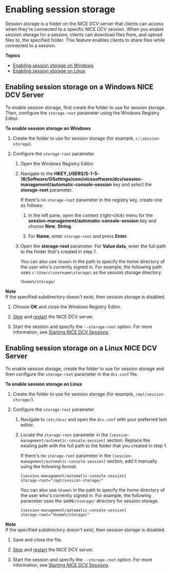 # Enabling session storage<a name="manage-storage"></a>

Session storage is a folder on the NICE DCV server that clients can access when they're connected to a specific NICE DCV session\. When you enable session storage for a session, clients can download files from, and upload files to, the specified folder\. This feature enables clients to share files while connected to a session\.

**Topics**
+ [Enabling session storage on Windows](#manage-storage-windows)
+ [Enabling session storage on Linux](#manage-storage-linux)

## Enabling session storage on a Windows NICE DCV Server<a name="manage-storage-windows"></a>

To enable session storage, first create the folder to use for session storage\. Then, configure the `storage-root` parameter using the Windows Registry Editor\.

**To enable session storage on Windows**

1. Create the folder to use for session storage \(for example, `c:\session-storage`\)\.

1. Configure the `storage-root` parameter\.

   1. Open the Windows Registry Editor\.

   1. Navigate to the **HKEY\_USERS/S\-1\-5\-18/Software/GSettings/com/nicesoftware/dcv/session\-management/automatic\-console\-session** key and select the **storage\-root** parameter\.

      If there's no `storage-root` parameter in the registry key, create one as follows:

      1. In the left pane, open the context \(right\-click\) menu for the **session\-management/automatic\-console\-session** key and choose **New**, **String**\.

      1. For **Name**, enter `storage-root` and press **Enter**\.

   1. Open the **storage\-root** parameter\. For **Value data**, enter the full path to the folder that's created in step 1\.

      You can also use `%home%` in the path to specify the home directory of the user who's currently signed in\. For example, the following path uses `c:\Users\username\storage\` as the session storage directory\.

      ```
      %home%/storage/
      ```
**Note**  
If the specified subdirectory doesn't exist, then session storage is disabled\.

   1. Choose **OK** and close the Windows Registry Editor\.

   1. [Stop](manage-stop.md) and [restart](manage-start.md) the NICE DCV server\.

1. Start the session and specify the `--storage-root` option\. For more information, see [Starting NICE DCV Sessions](managing-sessions-start.md)\.

## Enabling session storage on a Linux NICE DCV Server<a name="manage-storage-linux"></a>

To enable session storage, create the folder to use for session storage and then configure the `storage-root` parameter in the `dcv.conf` file\.

**To enable session storage on Linux**

1. Create the folder to use for session storage \(for example, `/opt/session-storage/`\)\.

1. Configure the `storage-root` parameter\.

   1. Navigate to `/etc/dcv/` and open the `dcv.conf` with your preferred text editor\.

   1. Locate the `storage-root` parameter in the `[session-management/automatic-console-session]` section\. Replace the existing path with the full path to the folder that you created in step 1\.

      If there's no `storage-root` parameter in the `[session-management/automatic-console-session]` section, add it manually using the following format\.

      ```
      [session-management/automatic-console-session]
      storage-root="/opt/session-storage/"
      ```

      You can also use `%home%` in the path to specify the home directory of the user who's currently signed in\. For example, the following parameter uses the `$HOME/storage/` directory for session storage\.

      ```
      [session-management/automatic-console-session]
      storage-root="%home%/storage/"
      ```
**Note**  
If the specified subdirectory doesn't exist, then session storage is disabled\.

1. Save and close the file\.

1. [Stop](manage-stop.md) and [restart](manage-start.md) the NICE DCV server\.

1. Start the session and specify the `--storage-root` option\. For more information, see [Starting NICE DCV Sessions](managing-sessions-start.md)\.